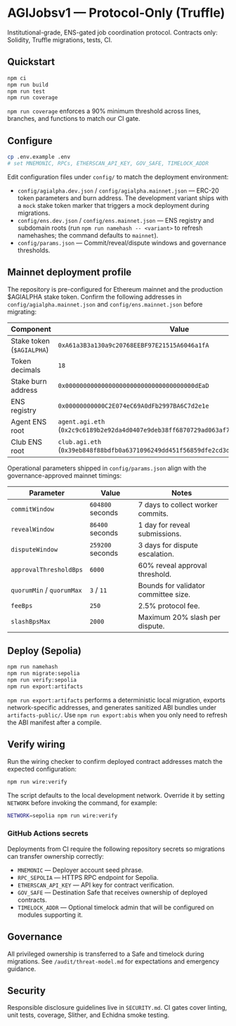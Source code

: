 # AGIJobsv1 — Protocol-Only (Truffle)

Institutional-grade, ENS-gated job coordination protocol. Contracts only: Solidity, Truffle migrations, tests, CI.

## Quickstart

```bash
npm ci
npm run build
npm run test
npm run coverage
```

`npm run coverage` enforces a 90% minimum threshold across lines, branches, and functions to match our CI gate.

## Configure

```bash
cp .env.example .env
# set MNEMONIC, RPCs, ETHERSCAN_API_KEY, GOV_SAFE, TIMELOCK_ADDR
```

Edit configuration files under `config/` to match the deployment environment:

- `config/agialpha.dev.json` / `config/agialpha.mainnet.json` — ERC-20 token parameters and burn address. The development
  variant ships with a `mock` stake token marker that triggers a mock deployment during migrations.
- `config/ens.dev.json` / `config/ens.mainnet.json` — ENS registry and subdomain roots (run `npm run namehash -- <variant>` to
  refresh namehashes; the command defaults to `mainnet`).
- `config/params.json` — Commit/reveal/dispute windows and governance thresholds.

## Mainnet deployment profile

The repository is pre-configured for Ethereum mainnet and the production $AGIALPHA stake token. Confirm the following addresses
in `config/agialpha.mainnet.json` and `config/ens.mainnet.json` before migrating:

| Component | Value |
| --- | --- |
| Stake token (`$AGIALPHA`) | `0xA61a3B3a130a9c20768EEBF97E21515A6046a1fA` |
| Token decimals | `18` |
| Stake burn address | `0x000000000000000000000000000000000000dEaD` |
| ENS registry | `0x00000000000C2E074eC69A0dFb2997BA6C7d2e1e` |
| Agent ENS root | `agent.agi.eth` (`0x2c9c6189b2e92da4d0407e9deb38ff6870729ad063af7e8576cb7b7898c88e2d`) |
| Club ENS root | `club.agi.eth` (`0x39eb848f88bdfb0a6371096249dd451f56859dfe2cd3ddeab1e26d5bb68ede16`) |

Operational parameters shipped in `config/params.json` align with the governance-approved mainnet timings:

| Parameter | Value | Notes |
| --- | --- | --- |
| `commitWindow` | `604800` seconds | 7 days to collect worker commits. |
| `revealWindow` | `86400` seconds | 1 day for reveal submissions. |
| `disputeWindow` | `259200` seconds | 3 days for dispute escalation. |
| `approvalThresholdBps` | `6000` | 60% reveal approval threshold. |
| `quorumMin` / `quorumMax` | `3` / `11` | Bounds for validator committee size. |
| `feeBps` | `250` | 2.5% protocol fee. |
| `slashBpsMax` | `2000` | Maximum 20% slash per dispute. |

## Deploy (Sepolia)

```bash
npm run namehash
npm run migrate:sepolia
npm run verify:sepolia
npm run export:artifacts
```

`npm run export:artifacts` performs a deterministic local migration, exports network-specific addresses, and generates sanitized ABI bundles under `artifacts-public/`. Use `npm run export:abis` when you only need to refresh the ABI manifest after a compile.

## Verify wiring

Run the wiring checker to confirm deployed contract addresses match the expected configuration:

```bash
npm run wire:verify
```

The script defaults to the local development network. Override it by setting `NETWORK` before invoking the command, for example:

```bash
NETWORK=sepolia npm run wire:verify
```

### GitHub Actions secrets

Deployments from CI require the following repository secrets so migrations can transfer ownership correctly:

- `MNEMONIC` — Deployer account seed phrase.
- `RPC_SEPOLIA` — HTTPS RPC endpoint for Sepolia.
- `ETHERSCAN_API_KEY` — API key for contract verification.
- `GOV_SAFE` — Destination Safe that receives ownership of deployed contracts.
- `TIMELOCK_ADDR` — Optional timelock admin that will be configured on modules supporting it.

## Governance

All privileged ownership is transferred to a Safe and timelock during migrations. See `/audit/threat-model.md` for expectations and emergency guidance.

## Security

Responsible disclosure guidelines live in `SECURITY.md`. CI gates cover linting, unit tests, coverage, Slither, and Echidna smoke testing.
